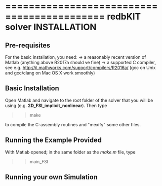 ===========================================
redbKIT solver INSTALLATION
===========================================

Pre-requisites
--------------

For the basic installation, you need:
-> a reasonably recent version of Matlab (anything above R2017a should ve fine)
-> a supported C compiler, see e.g. http://it.mathworks.com/support/compilers/R2016a/
   (gcc on Unix and gcc/clang on Mac OS X work smoothly)


Basic Installation
------------------

Open Matlab and navigate to the root folder of the solver that you will be using (e.g. **2D_FSI_implicit_nonlinear**). Then type 

>> make

to compile the C-assembly routines and "mexify" some other files.


Running the Example Provided 
------------------

With Matlab opened; in the same folder as the *make.m* file, type 

>> main_FSI


Running your own Simulation
------------------